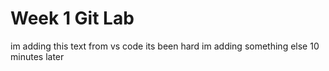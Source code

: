 # Week 1 Git Lab
im adding this text from vs code 
its been hard 
im adding something else 10 minutes later